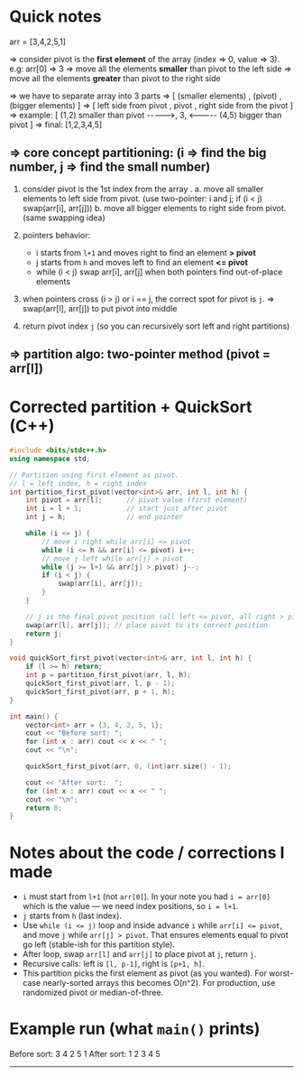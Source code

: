 
# Quick notes 
arr = [3,4,2,5,1]

=> consider pivot is the **first element** of the array  (index => 0, value => 3). e.g: arr[0] => 3
=> move all the elements **smaller** than pivot to the left side
=> move all the elements **greater** than pivot to the right side

=> we have to separate array into 3 parts =>
[ (smaller elements) , (pivot) , (bigger elements) ]
=> [ left side from pivot , pivot , right side from the pivot ]
=> example: [ (1,2) smaller than pivot ----->, 3, <----- (4,5) bigger than pivot ]
=> final: [1,2,3,4,5]

## => core concept partitioning: (i => find the big number, j => find the small number)

1. consider pivot is the 1st index from the array .
   a. move all smaller elements to left side from pivot. (use two-pointer: i and j; if (i < j) swap(arr[i], arr[j]))
   b. move all bigger elements to right side from pivot. (same swapping idea)

2. pointers behavior:

   * i starts from `l+1` and moves right to find an element **> pivot**
   * j starts from `h` and moves left to find an element **<= pivot**
   * while (i < j) swap arr[i], arr[j] when both pointers find out-of-place elements

3. when pointers cross (i > j) or i == j, the correct spot for pivot is `j`.
   => swap(arr[l], arr[j]) to put pivot into middle

4. return pivot index `j` (so you can recursively sort left and right partitions)

## => partition algo: two-pointer method (pivot = arr[l])

# Corrected partition + QuickSort (C++)

```cpp
#include <bits/stdc++.h>
using namespace std;

// Partition using first element as pivot.
// l = left index, h = right index
int partition_first_pivot(vector<int>& arr, int l, int h) {
    int pivot = arr[l];      // pivot value (first element)
    int i = l + 1;           // start just after pivot
    int j = h;               // end pointer

    while (i <= j) {
        // move i right while arr[i] <= pivot
        while (i <= h && arr[i] <= pivot) i++;
        // move j left while arr[j] > pivot
        while (j >= l+1 && arr[j] > pivot) j--;
        if (i < j) {
            swap(arr[i], arr[j]);
        }
    }

    // j is the final pivot position (all left <= pivot, all right > pivot)
    swap(arr[l], arr[j]); // place pivot to its correct position
    return j;
}

void quickSort_first_pivot(vector<int>& arr, int l, int h) {
    if (l >= h) return;
    int p = partition_first_pivot(arr, l, h);
    quickSort_first_pivot(arr, l, p - 1);
    quickSort_first_pivot(arr, p + 1, h);
}

int main() {
    vector<int> arr = {3, 4, 2, 5, 1};
    cout << "Before sort: ";
    for (int x : arr) cout << x << " ";
    cout << "\n";

    quickSort_first_pivot(arr, 0, (int)arr.size() - 1);

    cout << "After sort:  ";
    for (int x : arr) cout << x << " ";
    cout << "\n";
    return 0;
}
```

# Notes about the code / corrections I made

* `i` must start from `l+1` (not `arr[0]`). In your note you had `i = arr[0]` which is the value — we need index positions, so `i = l+1`.
* `j` starts from `h` (last index).
* Use `while (i <= j)` loop and inside advance `i` while `arr[i] <= pivot`, and move `j` while `arr[j] > pivot`. That ensures elements equal to pivot go left (stable-ish for this partition style).
* After loop, swap `arr[l]` and `arr[j]` to place pivot at `j`, return `j`.
* Recursive calls: left is `[l, p-1]`, right is `[p+1, h]`.
* This partition picks the first element as pivot (as you wanted). For worst-case nearly-sorted arrays this becomes O(n^2). For production, use randomized pivot or median-of-three.

# Example run (what `main()` prints)

Before sort: 3 4 2 5 1
After sort:  1 2 3 4 5

---
